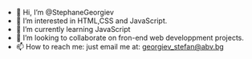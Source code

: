 - 👋 Hi, I’m @StephaneGeorgiev
- 👀 I’m interested in HTML,CSS and JavaScript. 
- 🌱 I’m currently learning JavaScript
- 💞️ I’m looking to collaborate on fron-end web developpment projects.
- 📫 How to reach me: just email me at: georgiev_stefan@abv.bg

<!---
StephaneGeorgiev/StephaneGeorgiev is a ✨ special ✨ repository because its `README.md` (this file) appears on your GitHub profile.
You can click the Preview link to take a look at your changes.
--->
